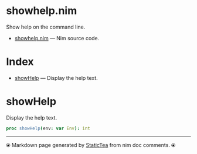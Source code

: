 # showhelp.nim

Show help on the command line.

* [showhelp.nim](../src/showhelp.nim) &mdash; Nim source code.
# Index

* [showHelp](#showhelp) &mdash; Display the help text.

# showHelp

Display the help text.

```nim
proc showHelp(env: var Env): int
```



---
⦿ Markdown page generated by [StaticTea](https://github.com/flenniken/statictea/) from nim doc comments. ⦿
